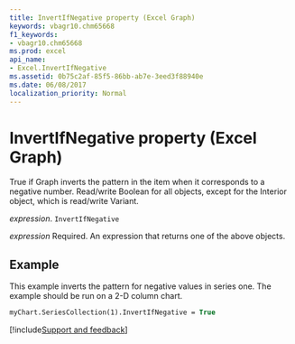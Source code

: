 ```yaml
---
title: InvertIfNegative property (Excel Graph)
keywords: vbagr10.chm65668
f1_keywords:
- vbagr10.chm65668
ms.prod: excel
api_name:
- Excel.InvertIfNegative
ms.assetid: 0b75c2af-85f5-86bb-ab7e-3eed3f88940e
ms.date: 06/08/2017
localization_priority: Normal
---
```



# InvertIfNegative property (Excel Graph)

True if Graph inverts the pattern in the item when it corresponds to a negative number. Read/write Boolean for all objects, except for the Interior object, which is read/write Variant.

_expression_. `InvertIfNegative`

 _expression_ Required. An expression that returns one of the above objects.


## Example

This example inverts the pattern for negative values in series one. The example should be run on a 2-D column chart.


```vb
myChart.SeriesCollection(1).InvertIfNegative = True
```

[!include[Support and feedback](~/includes/feedback-boilerplate.md)]